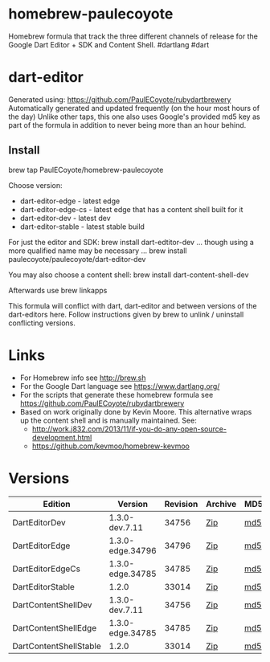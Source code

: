 homebrew-paulecoyote
====================

Homebrew formula that track the three different channels of release for the Google Dart Editor + SDK and Content Shell.  #dartlang #dart

dart-editor
===========

Generated using: https://github.com/PaulECoyote/rubydartbrewery
Automatically generated and updated frequently (on the hour most hours of the day)
Unlike other taps, this one also uses Google's provided md5 key as part of the formula in addition to never being more than an hour behind.

Install
-------
brew tap PaulECoyote/homebrew-paulecoyote

Choose version:
* dart-editor-edge - latest edge
* dart-editor-edge-cs - latest edge that has a content shell built for it
* dart-editor-dev - latest dev
* dart-editor-stable - latest stable build

For just the editor and SDK:
brew install dart-edtitor-dev
... though using a more qualified name may be necessary ...
brew install paulecoyote/paulecoyote/dart-editor-dev

You may also choose a content shell:
brew install dart-content-shell-dev

Afterwards use 
brew linkapps

This formula will conflict with dart, dart-editor and between versions of the dart-editors here.  Follow instructions given by brew to unlink / uninstall conflicting versions.

Links
=====
* For Homebrew info see http://brew.sh
* For the Google Dart language see https://www.dartlang.org/
* For the scripts that generate these homebrew formula see https://github.com/PaulECoyote/rubydartbrewery
* Based on work originally done by Kevin Moore. This alternative wraps up the content shell and is manually maintained.  See: 
    * http://work.j832.com/2013/11/if-you-do-any-open-source-development.html
    * https://github.com/kevmoo/homebrew-kevmoo

Versions
========
| Edition | Version | Revision | Archive | MD5 | Notes |
| ------- | ------- | -------- | ------- | --- | ----- |
| DartEditorDev | 1.3.0-dev.7.11 | 34756 | [Zip](http://storage.googleapis.com/dart-archive/channels/dev/release/34756/editor/darteditor-macos-x64.zip) | [md5](http://storage.googleapis.com/dart-archive/channels/dev/release/34756/editor/darteditor-macos-x64.zip.md5sum) | [Changes](http://storage.googleapis.com/dart-archive/channels/dev/release/latest/changelog.html) |
| DartEditorEdge | 1.3.0-edge.34796 | 34796 | [Zip](http://storage.googleapis.com/dart-archive/channels/be/raw/34796/editor/darteditor-macos-x64.zip) | [md5](http://storage.googleapis.com/dart-archive/channels/be/raw/34796/editor/darteditor-macos-x64.zip.md5sum) | - |
| DartEditorEdgeCs | 1.3.0-edge.34785 | 34785 | [Zip](http://storage.googleapis.com/dart-archive/channels/be/raw/34785/editor/darteditor-macos-x64.zip) | [md5](http://storage.googleapis.com/dart-archive/channels/be/raw/34785/editor/darteditor-macos-x64.zip.md5sum) | - |
| DartEditorStable | 1.2.0 | 33014 | [Zip](http://storage.googleapis.com/dart-archive/channels/stable/release/33014/editor/darteditor-macos-x64.zip) | [md5](http://storage.googleapis.com/dart-archive/channels/stable/release/33014/editor/darteditor-macos-x64.zip.md5sum) | [Changes](http://storage.googleapis.com/dart-archive/channels/stable/release/latest/changelog.html) |
| DartContentShellDev | 1.3.0-dev.7.11 | 34756 | [Zip](http://storage.googleapis.com/dart-archive/channels/dev/release/34756/dartium/content_shell-macos-ia32-release.zip) | [md5](http://storage.googleapis.com/dart-archive/channels/dev/release/34756/dartium/content_shell-macos-ia32-release.zip.md5sum) | - |
| DartContentShellEdge | 1.3.0-edge.34785 | 34785 | [Zip](http://storage.googleapis.com/dart-archive/channels/be/raw/34785/dartium/content_shell-macos-ia32-release.zip) | [md5](http://storage.googleapis.com/dart-archive/channels/be/raw/34785/dartium/content_shell-macos-ia32-release.zip.md5sum) | - |
| DartContentShellStable | 1.2.0 | 33014 | [Zip](http://storage.googleapis.com/dart-archive/channels/stable/release/33014/dartium/content_shell-macos-ia32-release.zip) | [md5](http://storage.googleapis.com/dart-archive/channels/stable/release/33014/dartium/content_shell-macos-ia32-release.zip.md5sum) | - |
